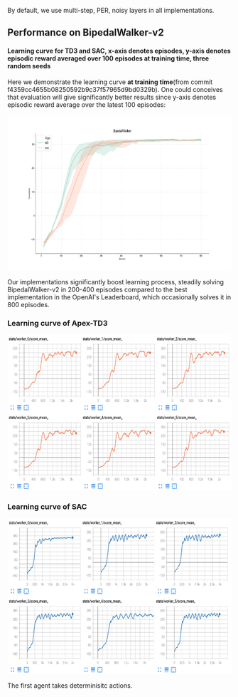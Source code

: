 By default, we use multi-step, PER, noisy layers in all implementations.

## Performance on BipedalWalker-v2

#### Learning curve for TD3 and SAC, x-axis denotes episodes, y-axis denotes episodic reward averaged over 100 episodes at training time, three random seeds

Here we demonstrate the learning curve **at training time**(from commit f4359cc4655b08250592b9c37f57965d9bd0329b). One could conceives that evaluation will give significantly better results since y-axis denotes episodic reward average over the latest 100 episodes:

<p align="center">
<img src="/results/td3-sac.png" alt="td3-sac" height="350">
</p>

Our implementations significantly boost learning process, steadily solving BipedalWalker-v2 in 200-400 episodes compared to the best implementation in the OpenAI's Leaderboard, which occasionally solves it in 800 episodes. 

### Learning curve of Apex-TD3

<p align="center">
<img src="/results/apex-td3.png" alt="apex-td3" height="350">
</p>

### Learning curve of SAC

<p align="center">
<img src="/results/apex-sac.png" alt="apex-td3" height="350">
</p>

The first agent takes determinisitc actions.

